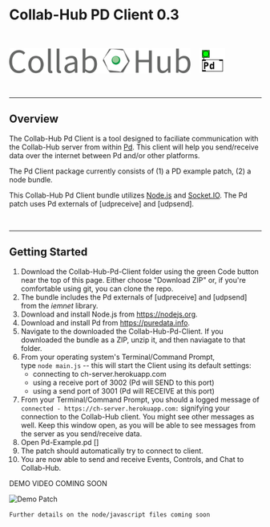 # Collab-Hub PD Client 0.3

<br/>

<img src="./img/CH-Title.png" alt="Collab-Hub Logo" height="50"/> &nbsp; &nbsp; <img src="./img/Pd-Logo.png" alt="Pd Logo" height="50"/>

<br/>

---

## Overview

The Collab-Hub Pd Client is a tool designed to faciliate communication with the Collab-Hub server from within [Pd](https://puredata.info). This client will help you send/receive data over the internet between Pd and/or other platforms.

The Pd Client package currently consists of (1) a PD example patch, (2) a node bundle. 

This Collab-Hub Pd Client bundle utilizes [Node.js](https://nodejs.org) and [Socket.IO](https://socket.io). The Pd patch uses Pd externals of [udpreceive] and [udpsend].

<br/>

---

## Getting Started

1. Download the Collab-Hub-Pd-Client folder using the green Code button near the top of this page. Either choose "Download ZIP" or, if you're comfortable using git, you can clone the repo.
2. The bundle includes the Pd externals of [udpreceive] and [udpsend] from the *iemnet* library.
3. Download and install Node.js from https://nodejs.org.
4. Download and install Pd from https://puredata.info.
5. Navigate to the downloaded the Collab-Hub-Pd-Client. If you downloaded the bundle as a ZIP, unzip it, and then naviagate to that folder.
6. From your operating system's Terminal/Command Prompt, <br/>
type ```node main.js``` -- this will start the Client using its default settings: 
   - connecting to ch-server.herokuapp.com
   - using a receive port of 3002 (Pd will SEND to this port)
   - using a send port of 3001 (Pd will RECEIVE at this port)
7. From your Terminal/Command Prompt, you should a logged message of <br />
   ``` connected - https://ch-server.herokuapp.com: ```
   signifying your connection to the Collab-Hub client. You might see other messages as well. Keep this window open, as you will be able to see messages from the server as you send/receive data.
8. Open Pd-Example.pd []
9. The patch should automatically try to connect to client.
10. You are now able to send and receive Events, Controls, and Chat to Collab-Hub.
    

DEMO VIDEO COMING SOON

<img src="./img/for-readme/PD-Example.png" alt="Demo Patch" height="500"/>

<br/>

```
Further details on the node/javascript files coming soon
```
